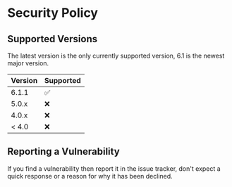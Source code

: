 # Security Policy

## Supported Versions

The latest version is the only currently supported version, 6.1 is the newest major version.

| Version | Supported          |
| ------- | ------------------ |
| 6.1.1   | :white_check_mark: |
| 5.0.x   | :x:                |
| 4.0.x   | :x:                |
| < 4.0   | :x:                |

## Reporting a Vulnerability

If you find a vulnerability then report it in the issue tracker, don't expect a quick response or a reason for why it has been declined.
